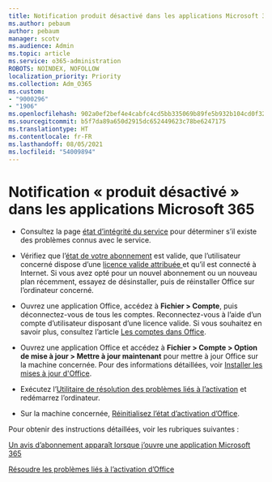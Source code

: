 ```yaml
---
title: Notification produit désactivé dans les applications Microsoft 365
ms.author: pebaum
author: pebaum
manager: scotv
ms.audience: Admin
ms.topic: article
ms.service: o365-administration
ROBOTS: NOINDEX, NOFOLLOW
localization_priority: Priority
ms.collection: Adm_O365
ms.custom:
- "9000296"
- "1906"
ms.openlocfilehash: 902a0ef2bef4e4cabfc4cd5bb335069b89fe5b932b104cd0f32dfee2266c33c8
ms.sourcegitcommit: b5f7da89a650d2915dc652449623c78be6247175
ms.translationtype: HT
ms.contentlocale: fr-FR
ms.lasthandoff: 08/05/2021
ms.locfileid: "54009894"
---
```

# <a name="product-deactivated-notice-in-microsoft-365-apps"></a>Notification « produit désactivé » dans les applications Microsoft 365

- Consultez la page [état d’intégrité du service](https://docs.microsoft.com/office365/enterprise/view-service-health) pour déterminer s’il existe des problèmes connus avec le service.

- Vérifiez que l’[état de votre abonnement](https://support.office.com/article/unlicensed-product-and-activation-errors-in-office-0d23d3c0-c19c-4b2f-9845-5344fedc4380#bkmk_checksubscription) est valide, que l’utilisateur concerné dispose d’une [licence valide attribuée ](https://support.office.com/article/997596B5-4173-4627-B915-36ABAC6786DC?wt.mc_id=Alchemy_ClientDIA) et qu’il est connecté à Internet. Si vous avez opté pour un nouvel abonnement ou un nouveau plan récemment, essayez de désinstaller, puis de réinstaller Office sur l’ordinateur concerné.

- Ouvrez une application Office, accédez à **Fichier > Compte**, puis déconnectez-vous de tous les comptes. Reconnectez-vous à l’aide d’un compte d’utilisateur disposant d’une licence valide. Si vous souhaitez en savoir plus, consultez l’article [Les comptes dans Office](https://support.office.com/article/accounts-in-office-628ea040-f265-49de-b986-be09c3ebf8a9).

- Ouvrez une application Office et accédez à **Fichier > Compte > Option de mise à jour > Mettre à jour maintenant** pour mettre à jour Office sur la machine concernée. Pour des informations détaillées, voir [Installer les mises à jour d'Office](https://support.office.com/article/install-office-updates-2ab296f3-7f03-43a2-8e50-46de917611c5).

- Exécutez l’[Utilitaire de résolution des problèmes liés à l’activation](https://aka.ms/SARA-OfficeActivation-Alchemy) et redémarrez l’ordinateur.

- Sur la machine concernée, [Réinitialisez l’état d’activation d’Office](https://docs.microsoft.com/office/troubleshoot/activation/reset-office-365-proplus-activation-state).

Pour obtenir des instructions détaillées, voir les rubriques suivantes : 

[Un avis d’abonnement apparaît lorsque j’ouvre une application Microsoft 365](https://support.office.com/article/a-subscription-notice-appears-when-i-open-an-office-365-application-4cabe32c-f594-4c0e-9191-3d3ade10cceb)

[Résoudre les problèmes liés à l’activation d’Office](https://support.office.com/article/unlicensed-product-and-activation-errors-in-office-0d23d3c0-c19c-4b2f-9845-5344fedc4380)
